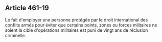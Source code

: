 Article 461-19
----
Le fait d'employer une personne protégée par le droit international des conflits
armés pour éviter que certains points, zones ou forces militaires ne soient la
cible d'opérations militaires est puni de vingt ans de réclusion criminelle.
